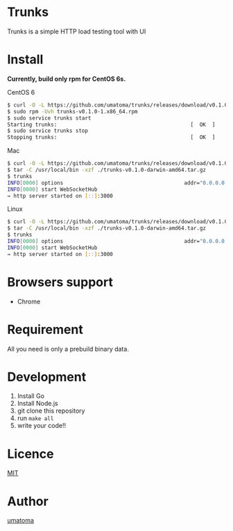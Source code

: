# Trunks
Trunks is a simple HTTP load testing tool with UI

# Install
**Currently, build only rpm for CentOS 6s.**

CentOS 6
```bash
$ curl -O -L https://github.com/umatoma/trunks/releases/download/v0.1.0/trunks-v0.1.0-1.x86_64.rpm
$ sudo rpm -Uvh trunks-v0.1.0-1.x86_64.rpm
$ sudo service trunks start
Starting trunks:                                           [  OK  ]
$ sudo service trunks stop
Stopping trunks:                                           [  OK  ]
```

Mac
```bash
$ curl -O -L https://github.com/umatoma/trunks/releases/download/v0.1.0/trunks-v0.1.0-darwin-amd64.tar.gz
$ tar -C /usr/local/bin -xzf ./trunks-v0.1.0-darwin-amd64.tar.gz
$ trunks
INFO[0000] options                                       addr="0.0.0.0:3000" results=results
INFO[0000] start WebSocketHub
⇛ http server started on [::]:3000
```

Linux
```bash
$ curl -O -L https://github.com/umatoma/trunks/releases/download/v0.1.0/trunks-v0.1.0-linux-amd64.tar.gz
$ tar -C /usr/local/bin -xzf ./trunks-v0.1.0-darwin-amd64.tar.gz
$ trunks
INFO[0000] options                                       addr="0.0.0.0:3000" results=results
INFO[0000] start WebSocketHub
⇛ http server started on [::]:3000
```

# Browsers support
- Chrome

# Requirement
All you need is only a prebuild binary data.

# Development
1. Install Go
2. Install Node.js
3. git clone this repository
4. run `make all`
5. write your code!!

# Licence
[MIT](https://github.com/umatoma/trunks/blob/master/LICENSE)

# Author
[umatoma](github.com/umatoma)
